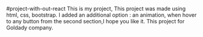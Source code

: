 #project-with-out-react
This is my project, This project was made using html, css, bootstrap. I added an additional option : an animation, when hover to any button from the second section,I hope you like it. This project for Goldady company.
